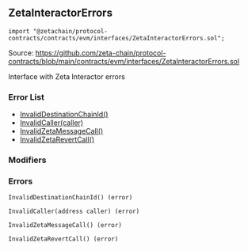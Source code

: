 ## ZetaInteractorErrors

```solidity
import "@zetachain/protocol-contracts/contracts/evm/interfaces/ZetaInteractorErrors.sol";
```

Source: https://github.com/zeta-chain/protocol-contracts/blob/main/contracts/evm/interfaces/ZetaInteractorErrors.sol

Interface with Zeta Interactor errors

### Error List

* [InvalidDestinationChainId()](#ZetaInteractorErrors-InvalidDestinationChainId--)
* [InvalidCaller(caller)](#ZetaInteractorErrors-InvalidCaller-address-)
* [InvalidZetaMessageCall()](#ZetaInteractorErrors-InvalidZetaMessageCall--)
* [InvalidZetaRevertCall()](#ZetaInteractorErrors-InvalidZetaRevertCall--)

### Modifiers

### Errors

```
InvalidDestinationChainId() (error)
```

<a name="ZetaInteractorErrors-InvalidDestinationChainId--"></a>

```
InvalidCaller(address caller) (error)
```

<a name="ZetaInteractorErrors-InvalidCaller-address-"></a>

```
InvalidZetaMessageCall() (error)
```

<a name="ZetaInteractorErrors-InvalidZetaMessageCall--"></a>

```
InvalidZetaRevertCall() (error)
```

<a name="ZetaInteractorErrors-InvalidZetaRevertCall--"></a>

